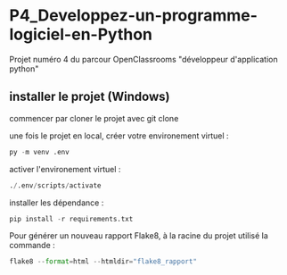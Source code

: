 # P4_Developpez-un-programme-logiciel-en-Python
Projet numéro 4 du parcour OpenClassrooms "développeur d'application python"

## installer le projet (Windows)

commencer par cloner le projet avec git clone

une fois le projet en local, créer votre environement virtuel :

```py
py -m venv .env
```

activer l'environement virtuel :

```py
./.env/scripts/activate
```

installer les dépendance :

```py
pip install -r requirements.txt
```

Pour générer un nouveau rapport Flake8, à la racine du projet utilisé la commande :
```py
flake8 --format=html --htmldir="flake8_rapport"
```